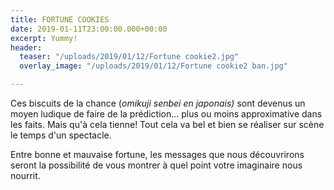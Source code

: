 ```yaml
---
title: FORTUNE COOKIES
date: 2019-01-11T23:00:00.000+00:00
excerpt: Yummy!
header:
  teaser: "/uploads/2019/01/12/Fortune cookie2.jpg"
  overlay_image: "/uploads/2019/01/12/Fortune cookie2 ban.jpg"

---
```

Ces biscuits de la chance (_omikuji senbei en japonais)_ sont devenus un moyen ludique de faire de la prédiction... plus ou moins approximative dans les faits. Mais qu'à cela tienne! Tout cela va bel et bien se réaliser sur scène le temps d'un spectacle.

Entre bonne et mauvaise fortune, les messages que nous découvrirons seront la possibilité de vous montrer à quel point votre imaginaire nous nourrit.